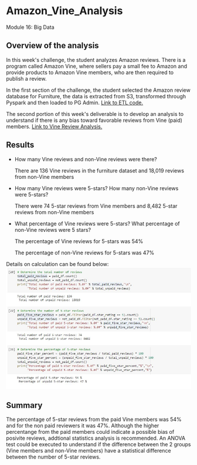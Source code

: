 # Amazon_Vine_Analysis
Module 16: Big Data

## Overview of the analysis

In this week's challenge, the student analyzes Amazon reviews. There is a program called Amazon Vine, where sellers pay a small fee to Amazon and provide products to Amazon Vine members, who are then required to publish a review. 

In the first section of the challenge, the student selected the Amazon review database for Furniture, the data is extracted from S3, transformed through Pyspark and then loaded to PG Admin. [Link to ETL code.](https://github.com/liviamiyabara/Amazon_Vine_Analysis/blob/main/Amazon_Reviews_ETL.ipynb)

The second portion of this week's deliverable is to develop an analysis to understand if there is any bias toward favorable reviews from Vine (paid) members. [Link to Vine Review Analysis.](https://github.com/liviamiyabara/Amazon_Vine_Analysis/blob/main/Vine_Review_Analysis.ipynb)

## Results

* How many Vine reviews and non-Vine reviews were there?
    
    There are 136 Vine reviews in the furniture dataset and 18,019 reviews from non-Vine members

    
* How many Vine reviews were 5-stars? How many non-Vine reviews were 5-stars?
    
    There were 74 5-star reviews from Vine members and 8,482 5-star reviews from non-Vine members
    

* What percentage of Vine reviews were 5-stars? What percentage of non-Vine reviews were 5 stars?
    
    The percentage of Vine reviews for 5-stars was 54%

    The percentage of non-Vine reviews for 5-stars was 47%

Details on calculation can be found below:
![ScreenShot](https://github.com/liviamiyabara/Amazon_Vine_Analysis/blob/main/Resources/calculations.JPG)

## Summary

The percentage of 5-star reviews from the paid Vine members was 54% and for the non paid reviewers it was 47%. Although the higher percentange from the paid members could indicate a possible bias of posivite reviews, addtional statistics analysis is recommended. An ANOVA test could be executed to understand if the difference between the 2 groups (Vine members and non-Vine members) have a statistical difference between the number of 5-star reviews. 
